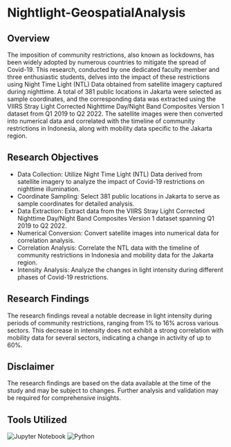 # Nightlight-GeospatialAnalysis

## Overview
The imposition of community restrictions, also known as lockdowns, has been widely adopted by numerous countries to mitigate the spread of Covid-19. This research, conducted by one dedicated faculty member and three enthusiastic students, delves into the impact of these restrictions using Night Time Light (NTL) Data obtained from satellite imagery captured during nighttime. A total of 381 public locations in Jakarta were selected as sample coordinates, and the corresponding data was extracted using the VIIRS Stray Light Corrected Nighttime Day/Night Band Composites Version 1 dataset from Q1 2019 to Q2 2022. The satellite images were then converted into numerical data and correlated with the timeline of community restrictions in Indonesia, along with mobility data specific to the Jakarta region.

## Research Objectives
- Data Collection: Utilize Night Time Light (NTL) Data derived from satellite imagery to analyze the impact of Covid-19 restrictions on nighttime illumination.
- Coordinate Sampling: Select 381 public locations in Jakarta to serve as sample coordinates for detailed analysis.
- Data Extraction: Extract data from the VIIRS Stray Light Corrected Nighttime Day/Night Band Composites Version 1 dataset spanning Q1 2019 to Q2 2022.
- Numerical Conversion: Convert satellite images into numerical data for correlation analysis.
- Correlation Analysis: Correlate the NTL data with the timeline of community restrictions in Indonesia and mobility data for the Jakarta region.
- Intensity Analysis: Analyze the changes in light intensity during different phases of Covid-19 restrictions.

## Research Findings
The research findings reveal a notable decrease in light intensity during periods of community restrictions, ranging from 1% to 16% across various sectors. This decrease in intensity does not exhibit a strong correlation with mobility data for several sectors, indicating a change in activity of up to 60%.

## Disclaimer
The research findings are based on the data available at the time of the study and may be subject to changes. Further analysis and validation may be required for comprehensive insights.

## Tools Utilized
![Jupyter Notebook](https://img.shields.io/badge/jupyter-%23FA0F00.svg?style=for-the-badge&logo=jupyter&logoColor=white)
![Python](https://img.shields.io/badge/python-3670A0?style=for-the-badge&logo=python&logoColor=ffdd54)
